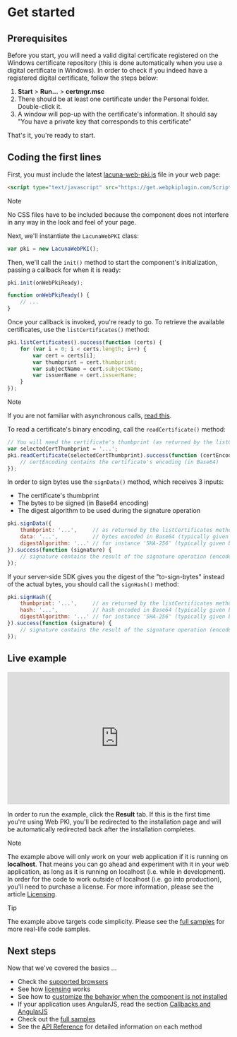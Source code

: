 ﻿# Get started

## Prerequisites

Before you start, you will need a valid digital certificate registered on the Windows certificate repository (this is done automatically when you use a digital certificate in Windows). In order to check if you indeed have a registered digital certificate, follow the steps below:

1. **Start** > **Run...** > **certmgr.msc**
1. There should be at least one certificate under the Personal folder. Double-click it.
1. A window will pop-up with the certificate's information. It should say "You have a private key that corresponds to this certificate"

That's it, you're ready to start.

## Coding the first lines

First, you must include the latest [lacuna-web-pki.js](https://get.webpkiplugin.com/Scripts/LacunaWebPKI/lacuna-web-pki-2.6.1.js) file in your web page:

```html
<script type="text/javascript" src="https://get.webpkiplugin.com/Scripts/LacunaWebPKI/lacuna-web-pki-2.6.1.js"></script>
```

> [!NOTE]
> No CSS files have to be included because the component does not interfere in any way in the look and feel of your page.

Next, we'll instantiate the `LacunaWebPKI` class:

```javascript
var pki = new LacunaWebPKI();
```

Then, we'll call the `init()` method to start the component's initialization, passing a callback for when it is ready:

```javascript
pki.init(onWebPkiReady);

function onWebPkiReady() {
    // ...
}
```

Once your callback is invoked, you're ready to go. To retrieve the available certificates, use the `listCertificates()` method:

```javascript
pki.listCertificates().success(function (certs) {
    for (var i = 0; i < certs.length; i++) {
        var cert = certs[i];
        var thumbprint = cert.thumbprint;
        var subjectName = cert.subjectName;
        var issuerName = cert.issuerName;
    }
});
```

> [!NOTE]
> If you are not familiar with asynchronous calls, [read this](async.md).

To read a certificate's binary encoding, call the `readCertificate()` method:

```javascript
// You will need the certificate's thumbprint (as returned by the listCertificates method)
var selectedCertThumbprint = '...';
pki.readCertificate(selectedCertThumbprint).success(function (certEncoding) {
    // certEncoding contains the certificate's encoding (in Base64)
});
```

In order to sign bytes use the `signData()` method, which receives 3 inputs:

* The certificate's thumbprint
* The bytes to be signed (in Base64 encoding)
* The digest algorithm to be used during the signature operation

```javascript
pki.signData({
    thumbprint: '...',     // as returned by the listCertificates method
    data: '...',           // bytes encoded in Base64 (typically given by server)
    digestAlgorithm: '...' // for instance 'SHA-256' (typically given by server)
}).success(function (signature) {
    // signature contains the result of the signature operation (encoded in Base64)
});
```

If your server-side SDK gives you the digest of the "to-sign-bytes" instead of the actual bytes, you should call the `signHash()` method:

```javascript
pki.signHash({
    thumbprint: '...',     // as returned by the listCertificates method
    hash: '...',           // hash encoded in Base64 (typically given by server)
    digestAlgorithm: '...' // for instance 'SHA-256' (typically given by server)
}).success(function (signature) {
    // signature contains the result of the signature operation (encoded in Base64)
});
```

## Live example

<iframe width="100%" height="300" src="https://jsfiddle.net/LacunaSoftware/6zkwejb9/embedded/" allowfullscreen="allowfullscreen" frameborder="0"></iframe>

In order to run the example, click the **Result** tab. If this is the first time you're using Web PKI, you'll be redirected to the installation page and will be automatically redirected back after the installation completes.

> [!NOTE]
> The example above will only work on your web application if it is running on **localhost**. That means you can go ahead and experiment with it in your web application,
> as long as it is running on localhost (i.e. while in development). In order for the code to work outside of localhost (i.e. go into production), you'll need to purchase
> a license. For more information, please see the article [Licensing](licensing.md).

> [!TIP]
> The example above targets code simplicity. Please see the [full samples](full-samples.md) for more real-life code samples.

## Next steps

Now that we've covered the basics ...

* Check the [supported browsers](browser-support.md)
* See how [licensing](licensing.md) works
* See how to [customize the behavior when the component is not installed](customizing-not-installed.md)
* If your application uses AngularJS, read the section [Callbacks and AngularJS](angularjs.md)
* Check out the [full samples](full-samples.md)
* See the [API Reference](api.md) for detailed information on each method
